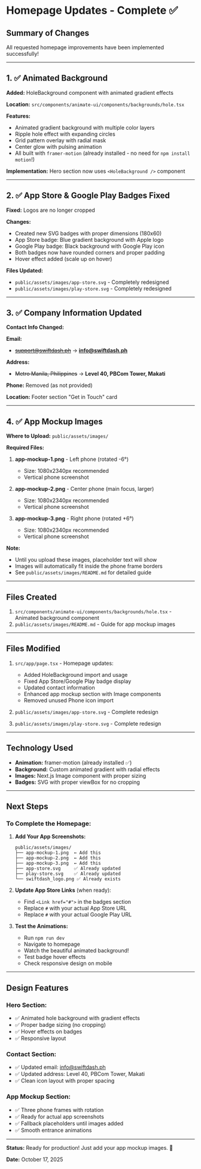 # Homepage Updates - Complete ✅

## Summary of Changes

All requested homepage improvements have been implemented successfully!

---

## 1. ✅ Animated Background

**Added:** HoleBackground component with animated gradient effects

**Location:** `src/components/animate-ui/components/backgrounds/hole.tsx`

**Features:**
- Animated gradient background with multiple color layers
- Ripple hole effect with expanding circles
- Grid pattern overlay with radial mask
- Center glow with pulsing animation
- All built with `framer-motion` (already installed - no need for `npm install motion`!)

**Implementation:** Hero section now uses `<HoleBackground />` component

---

## 2. ✅ App Store & Google Play Badges Fixed

**Fixed:** Logos are no longer cropped

**Changes:**
- Created new SVG badges with proper dimensions (180x60)
- App Store badge: Blue gradient background with Apple logo
- Google Play badge: Black background with Google Play icon
- Both badges now have rounded corners and proper padding
- Hover effect added (scale up on hover)

**Files Updated:**
- `public/assets/images/app-store.svg` - Completely redesigned
- `public/assets/images/play-store.svg` - Completely redesigned

---

## 3. ✅ Company Information Updated

**Contact Info Changed:**

**Email:** 
- ~~support@swiftdash.ph~~ → **info@swiftdash.ph**

**Address:** 
- ~~Metro Manila, Philippines~~ → **Level 40, PBCom Tower, Makati**

**Phone:** Removed (as not provided)

**Location:** Footer section "Get in Touch" card

---

## 4. ✅ App Mockup Images

**Where to Upload:** `public/assets/images/`

**Required Files:**

1. **app-mockup-1.png** - Left phone (rotated -6°)
   - Size: 1080x2340px recommended
   - Vertical phone screenshot

2. **app-mockup-2.png** - Center phone (main focus, larger)
   - Size: 1080x2340px recommended
   - Vertical phone screenshot

3. **app-mockup-3.png** - Right phone (rotated +6°)
   - Size: 1080x2340px recommended
   - Vertical phone screenshot

**Note:** 
- Until you upload these images, placeholder text will show
- Images will automatically fit inside the phone frame borders
- See `public/assets/images/README.md` for detailed guide

---

## Files Created

1. `src/components/animate-ui/components/backgrounds/hole.tsx` - Animated background component
2. `public/assets/images/README.md` - Guide for app mockup images

---

## Files Modified

1. `src/app/page.tsx` - Homepage updates:
   - Added HoleBackground import and usage
   - Fixed App Store/Google Play badge display
   - Updated contact information
   - Enhanced app mockup section with Image components
   - Removed unused Phone icon import

2. `public/assets/images/app-store.svg` - Complete redesign
3. `public/assets/images/play-store.svg` - Complete redesign

---

## Technology Used

- **Animation:** framer-motion (already installed ✅)
- **Background:** Custom animated gradient with radial effects
- **Images:** Next.js Image component with proper sizing
- **Badges:** SVG with proper viewBox for no cropping

---

## Next Steps

### To Complete the Homepage:

1. **Add Your App Screenshots:**
   ```
   public/assets/images/
   ├── app-mockup-1.png  ← Add this
   ├── app-mockup-2.png  ← Add this
   ├── app-mockup-3.png  ← Add this
   ├── app-store.svg     ✅ Already updated
   ├── play-store.svg    ✅ Already updated
   └── swiftdash_logo.png ✅ Already exists
   ```

2. **Update App Store Links** (when ready):
   - Find `<Link href="#">` in the badges section
   - Replace `#` with your actual App Store URL
   - Replace `#` with your actual Google Play URL

3. **Test the Animations:**
   - Run `npm run dev`
   - Navigate to homepage
   - Watch the beautiful animated background!
   - Test badge hover effects
   - Check responsive design on mobile

---

## Design Features

### Hero Section:
- ✅ Animated hole background with gradient effects
- ✅ Proper badge sizing (no cropping)
- ✅ Hover effects on badges
- ✅ Responsive layout

### Contact Section:
- ✅ Updated email: info@swiftdash.ph
- ✅ Updated address: Level 40, PBCom Tower, Makati
- ✅ Clean icon layout with proper spacing

### App Mockup Section:
- ✅ Three phone frames with rotation
- ✅ Ready for actual app screenshots
- ✅ Fallback placeholders until images added
- ✅ Smooth entrance animations

---

**Status:** Ready for production! Just add your app mockup images. 🚀

**Date:** October 17, 2025
